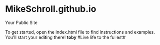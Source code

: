 MikeSchroll.github.io
=====================

Your Public Site

To get started, open the index.html file to find instructions and examples. You'll start your editing there!
**toby**
#Live life to the fullest#
